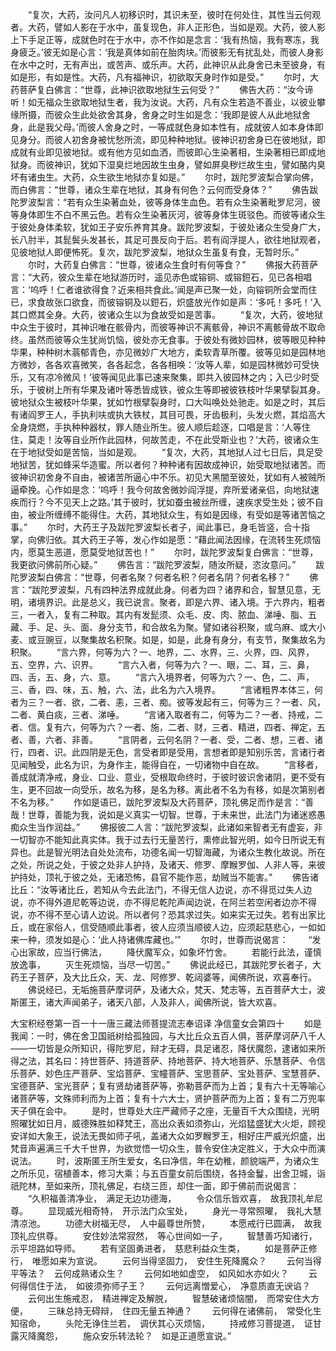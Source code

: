 <!-- { "loadSidebar": true } -->
　　“复次，大药，汝问凡人初移识时，其识未至，彼时在何处住，其性当云何观者。大药，譬如人影在于水中，虽复现色，非人正形色，当如是观。大药，彼人影上下手足正等，成就色时在于水中，亦不作如是念言：‘我有热恼，我有寒冻，我身疲乏。’彼无如是心言：‘我是真体如前在胎肉块。’而彼影无有扰乱处，而彼人身影在水中之时，无有声出，或苦声、或乐声。大药，此神识从此身舍已未至彼身，有如是形，有如是性。大药，凡有福神识，初欲取天身时作如是受。”
　　尔时，大药菩萨复白佛言：“世尊，此神识欲取地狱生云何受？”
　　佛告大药：“汝今谛听！如无福众生欲取地狱生者，我为汝说。大药，凡有众生若造不善业，以彼业攀缘所摄，而彼众生此处欲舍其身，舍身之时生如是念：‘我即是彼人从此地狱舍身，此是我父母。’而彼人舍身之时，一等成就色身如本性有，成就彼人如本身体即见身分。而彼人初舍身被忧愁所流，即见种种地狱。彼神识初舍身已在彼地狱，即成就有业即见彼地狱。或有他方见如血洒，而彼即心生染著相，生染著相已即成地狱身。而彼神识，犹如下湿臭烂地因故生虫身，譬如屏臭秽烂故生虫，譬如酪内臭坏有诸虫生。大药，众生欲生地狱亦复如是。”
　　尔时，跋陀罗波梨合掌向佛，而白佛言：“世尊，诸众生辈在地狱，其身有何色？云何而受身体？”
　　佛告跋陀罗波梨言：“若有众生染著血处，彼等身体生血色。若有众生染著毗罗尼河，彼等身体即生不白不黑云色。若有众生染著灰河，彼等身体生斑驳色。而彼等诸众生于彼处身体柔软，犹如王子安乐养育其身。跋陀罗波梨，于彼处诸众生受身广大，长八肘半，其髭鬓头发甚长，其足可畏反向于后。若有阎浮提人，欲往地狱观者，见彼地狱人即便怖死。复次，跋陀罗波梨，地狱众生虽复有食，无暂时乐。”
　　尔时，大药复白佛言：“世尊，彼诸众生食时有何等食？”
　　佛报大药菩萨言：“大药，彼众生辈在地狱游历时，遥见赤色或镕铜、或镕鋀石，见已各相唱言：‘呜呼！仁者谁欲得食？近来相共食此。’闻是声已聚一处，向镕铜所会堂而住已，求食故张口欲食，而彼镕铜及以鋀石，炽盛放光作如是声：‘多吒！多吒！’入其口燃其全身。大药，彼诸众生以为食故受如是苦事。
　　“复次，大药，彼地狱中众生于彼时，其神识唯在骸骨内，而彼等神识不离骸骨，神识不离骸骨故不取命终。虽然而彼等众生犹尚饥恼，彼处亦无食事。于彼处有微妙园林，彼等眼见种种华果，种种树木蓊郁青色，亦见微妙广大地方，柔软青草所覆。彼等见如是园林地方微妙，各各欢喜微笑，各各起念，各各相唤：‘汝等人辈，如是园林微妙可受快乐，又有凉冷微风！’彼等闻见此事已速来聚集，即共入彼园林之内；入已少时受乐，于彼树上所有华果及诸叶等悉皆成铁，彼众生等即被彼铁枝叶华果擘裂其身。彼地狱众生被枝叶华果，犹如竹根擘裂身时，口大叫唤处处驰走。如是之时，其后有诸阎罗王人，手执利呋或执大铁杖，其目可畏，牙齿极利，头发火燃，其焰高大全身烧燃，手执种种器杖，罪人随业所生。彼人顺后趁逐，口唱是言：‘人等住住，莫走！汝等自业所作此园林，何故苦走，不在此受斯业也？’大药，彼诸众生在于地狱受如是苦恼，当如是观。
　　“复次，大药，其地狱人过七日后，具足受地狱苦，犹如蜂采华造蜜。所以者何？种种诸有因故成神识，始受取地狱诸苦。而彼神识初舍身不自由，被诸苦所逼心中不乐。初见大黑闇至彼处，犹如有人被贼所逼牵挽。心作如是念：‘呜呼！我今何故舍微妙阎浮提，弃所爱诸亲侣，向地狱速疾而行？今不见天上之路。’其于彼时，犹如蚕虫被丝所缠，速疾求受生处；彼不自由，被业所缠缚不能得住。大药，其地狱众生，有如是因缘，有受如是等诸苦恼之事。”
　　尔时，大药王子及跋陀罗波梨长者子，闻此事已，身毛皆竖，合十指掌，向佛归依。其大药王子等，发心作如是愿：“藉此闻法因缘，在流转生死烦恼内，愿莫生恶道，愿莫受地狱苦也！”
　　尔时，跋陀罗波梨复白佛言：“世尊，我更欲问佛前所心疑。”
　　佛告言：“跋陀罗波梨，随汝所疑，恣汝意问。”
　　跋陀罗波梨白佛言：“世尊，何者名聚？何者名积？何者名阴？何者名移？”
　　佛言：“跋陀罗波梨，凡有四种法界成就此身。何者为四？诸界和合，智慧见意，无明，诸境界识。此是总义，我已说言。聚者，即是六界、诸入境。于六界内，粗者三，一者入，复有二种取。其内有发髭须、众毛、皮、肉、脓血、涕唾、脂、五藏、手、足、头、面、身分支节，和合故名为聚。譬如诸谷积聚，或乌麻、或大小麦、或豆豌豆，以聚集故名积聚。如是，如是，此身有身分，有支节，聚集故名为积聚。
　　“言六界，何等为六？一、地界，二、水界，三、火界，四、风界，五、空界，六、识界。
　　“言六入者，何等为六？一、眼，二、耳，三、鼻，四、舌，五、身，六、意。
　　“言六入境界者，何等为六？一、色，二、声，三、香，四、味，五、触，六、法，此名为六入境界。
　　“言诸粗界本体三，何者为三？一者、欲，二者、恚，三者、痴。彼等发起有三，何等为三？一者、风，二者、黄白痰，三者、涕唾。
　　“言诸入取者有二，何等为二？一者、持戒，二者、信。复有六，何等为六？一者、施，二者、财，三者、精进，四者、禅定，五者、善，六者、非善。
　　“言阴者，云何名阴？一者、受，二者、想，三者、诸行，四者、识。此四阴是无色，言受者即是受用，言想者即是知别乐苦，言诸行者见闻触受，此名为识，为身作主，能得自在，一切诸物中自在故。
　　“言移者，善成就清净戒，身业、口业、意业，受根取命终时，于彼时彼识舍诸阴，更不受有生，更不回故一向受乐，故名为移，是名为移。离此者不名为有移，如是次第别者不名为移。”
　　作如是语已，跋陀罗波梨及大药菩萨，顶礼佛足而作是言：“善哉！世尊，善能为我，说如是义真实一切智。世尊，于未来世，此法门为诸迷惑愚痴众生当作润益。”
　　佛报彼二人言：“跋陀罗波梨，此诸如来智者无有虚妄，非一切智亦不能知此真实体。我于过去行无量苦行，熏修此智光明，如今日所说无有异也。此是智光明法自处处流布，功德名闻一切智海藏，为诸众生教化故说。所在之处，所说之处，于彼之处非人护持，及诸天、修罗、摩睺罗伽、人非人等，来彼护持处，顶礼于彼之处，无诸恐怖，县官不能作恶，劫贼当不能害。”
　　佛告诸比丘：“汝等诸比丘，若知从今去此法门，不得无信人边说，亦不得觅过失人边说，亦不得外道尼乾等边说，亦不得尼乾陀声闻边说，在阿兰若空闲者边亦不得说，亦不得不至心请人边说。所以者何？恐其求过失。如来实无过失。若有出家比丘，或在家俗人，信受随顺此事者，彼人应须当顺彼人边，应须起慈悲心，一如如来一种，须发如是心：‘此人持诸佛库藏也。’”
　　尔时，世尊而说偈言：
　　“发心出家故，应当行佛法，
　　降伏魔军众，如象坏竹舍。
　　若能行此法，谨慎放逸事，
　　灭生死烦恼，当尽一切苦。”
　　佛说此经已，其跋陀罗长者子，大药王子菩萨，及大比丘众，天、龙、阿修罗、乾闼婆等，闻佛所说，欢喜奉行。
　　佛说经已，无垢施菩萨摩诃萨，及诸大众，梵天、梵志等，五百菩萨大士，波斯匿王，诸大声闻弟子，诸天八部，人及非人，闻佛所说，皆大欢喜。




大宝积经卷第一百一十一唐三藏法师菩提流志奉诏译
净信童女会第四十
　　如是我闻：一时，佛在舍卫国祇树给孤独园，与大比丘众五百人俱，菩萨摩诃萨八千人——一切皆是众所知识，得陀罗尼，辩才无碍，具足诸忍，降伏魔怨，逮诸如来所得之法，其名曰：持世菩萨、持道菩萨、持地菩萨、持大地菩萨、乐慧菩萨、令信乐菩萨、妙色庄严菩萨、宝焰菩萨、宝幢菩萨、宝思菩萨、宝处菩萨、宝慧菩萨、宝德菩萨、宝光菩萨；复有贤劫诸菩萨等，弥勒菩萨而为上首；复有六十无等喻心诸菩萨等，文殊师利而为上首；复有十六大士，贤护菩萨而为上首；复有二万兜率天子俱在会中。
　　是时，世尊处大庄严藏师子之座，无量百千大众围绕，光明照曜犹如日月，威德殊胜如释梵王，高出众表如须弥山，光焰猛盛犹大火炬，顾视安详如大象王，说法无畏如师子吼，盖诸大众如罗睺罗王，相好庄严威光炽盛，出梵音声遍满三千大千世界，为欲觉悟一切众生，普令安住决定胜义，于大众中而演说法。
　　时，波斯匿王所生爱女，名曰净信，年在幼稚，颜貌端严，为诸众生之所乐见，宿植善本，修习大乘；与五百童女前后围绕，各持金鬘，出舍卫城，诣祇陀林，至如来所，顶礼佛足，右绕三匝，却住一面，即于佛前而说偈言：
　　“久积福善清净业，　满足无边功德海，
　　令众信乐皆欢喜，　故我顶礼牟尼尊。
　　显现威光相奇特，　开示法门众宝处，
　　身光一寻常照曜，　我礼大慧清凉池。
　　功德大树福无尽，　人中最尊世所赞，
　　本愿戒行已圆满，　故我顶礼应供尊。
　　安住妙法常寂然，　等心世间如一子，
　　智慧善巧知诸行，　示平坦路如导师。
　　若有坚固勇进者，　慈悲利益众生类，
　　如是菩萨正修行，　唯愿如来为宣说。
　　云何当得坚固力，　安住生死降魔众？
　　云何当得平等法？　云何成熟诸众生？
　　云何如地如虚空，　如风如水亦如火？
　　云何得信住于法，　如彼须弥师子王？
　　云何远离憎爱心，　净意质直无谀谄？
　　云何出生施戒忍，　精进禅定及解脱，
　　智慧破诸烦恼闇，　而常安住大方便，
　　三昧总持无碍辩，　住四无量五神通？
　　云何得在诸佛前，　常受化生知宿命，
　　头陀无诤住兰若，　调伏其心灭烦恼，
　　持戒修习菩提道，　证甘露灭降魔怨，
　　施众安乐转法轮？　如是正道愿宣说。”
